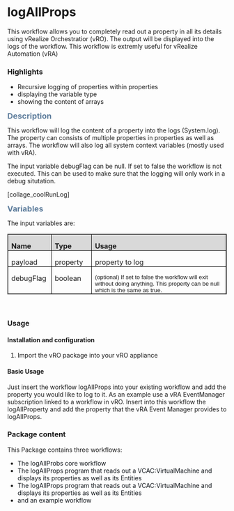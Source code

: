 <h1>logAllProps</h1>
This workflow allows you to completely read out a property in all its details using vRealize Orchestratior (vRO). The output will be displayed into the logs of the workflow. This workflow is extremly useful for vRealize Automation (vRA)<h3><span lang="EN-GB">Highlights</span></h3><ul><li>Recursive logging of properties within properties</li><li>displaying the variable type</li><li>showing the content of arrays</li></ul><p><span style="color: rgb(94, 125, 156); font-size: 18px; font-weight: bold; ">Description</span><br></p><p>This workflow will log the content of a property into the logs (System.log). The property can consists of multiple properties in properties as well as arrays. 
The workflow will also log all system context variables (mostly used with vRA).

The input variable debugFlag can be null. If set to false the workflow is not executed. This can be used to make sure that the logging will only work in a debug situtation. <br></p>[collage_coolRunLog]
















<p><span style="color: rgb(94, 125, 156); font-size: 18px; font-weight: bold; ">Variables</span><br></p><p>The input variables are:<br></p><table class="MsoTableGrid" border="1" cellspacing="0" cellpadding="0">
 <tbody><tr>
  <td width="104" valign="top" style="width: 77.75pt; border-top-color: windowtext; border-right-color: windowtext; border-bottom-color: windowtext; border-left-color: windowtext; border-top-width: 1pt; border-right-width: 1pt; border-bottom-width: 1pt; border-left-width: 1pt; background-color: rgb(217, 217, 217); padding-top: 0cm; padding-right: 5.4pt; padding-bottom: 0cm; padding-left: 5.4pt; ">
  <p class="MsoNormal" style="margin-bottom: 0.0001pt; "><b><span lang="EN-GB">Name</span></b></p>
  </td>
  <td width="85" valign="top" style="width: 64.1pt; border-top-color: windowtext; border-right-color: windowtext; border-bottom-color: windowtext; border-top-width: 1pt; border-right-width: 1pt; border-bottom-width: 1pt; border-left-style: none; background-color: rgb(217, 217, 217); padding-top: 0cm; padding-right: 5.4pt; padding-bottom: 0cm; padding-left: 5.4pt; ">
  <p class="MsoNormal" style="margin-bottom: 0.0001pt; "><b><span lang="EN-GB">Type</span></b></p>
  </td>
  <td width="415" valign="top" style="width: 311.25pt; border-top-color: windowtext; border-right-color: windowtext; border-bottom-color: windowtext; border-top-width: 1pt; border-right-width: 1pt; border-bottom-width: 1pt; border-left-style: none; background-color: rgb(217, 217, 217); padding-top: 0cm; padding-right: 5.4pt; padding-bottom: 0cm; padding-left: 5.4pt; ">
  <p class="MsoNormal" style="margin-bottom: 0.0001pt; "><b><span lang="EN-GB">Usage</span></b></p>
  </td>
 </tr>
 <tr>
  <td width="104" valign="top" style="width: 77.75pt; border-right-color: windowtext; border-bottom-color: windowtext; border-left-color: windowtext; border-right-width: 1pt; border-bottom-width: 1pt; border-left-width: 1pt; border-top-style: none; padding-top: 0cm; padding-right: 5.4pt; padding-bottom: 0cm; padding-left: 5.4pt; ">
  <p class="MsoNormal" style="margin-bottom: 0.0001pt; "><span lang="EN-GB">payload</span></p>
  </td>
  <td width="85" valign="top" style="width: 64.1pt; border-top-style: none; border-left-style: none; border-bottom-color: windowtext; border-bottom-width: 1pt; border-right-color: windowtext; border-right-width: 1pt; padding-top: 0cm; padding-right: 5.4pt; padding-bottom: 0cm; padding-left: 5.4pt; ">
  <p class="MsoNormal" style="margin-bottom: 0.0001pt; "><span lang="EN-GB">property</span></p>
  </td>
  <td width="415" valign="top" style="width: 311.25pt; border-top-style: none; border-left-style: none; border-bottom-color: windowtext; border-bottom-width: 1pt; border-right-color: windowtext; border-right-width: 1pt; padding-top: 0cm; padding-right: 5.4pt; padding-bottom: 0cm; padding-left: 5.4pt; ">
  <p class="MsoNormal" style="margin-bottom: 0.0001pt; "><span lang="EN-GB">property to log</span></p>
  </td>
 </tr>
 <tr>
  <td width="104" valign="top" style="width: 77.75pt; border-right-color: windowtext; border-bottom-color: windowtext; border-left-color: windowtext; border-right-width: 1pt; border-bottom-width: 1pt; border-left-width: 1pt; border-top-style: none; padding-top: 0cm; padding-right: 5.4pt; padding-bottom: 0cm; padding-left: 5.4pt; ">
  <p class="MsoNormal" style="margin-bottom: 0.0001pt; "><span lang="EN-GB">debugFlag</span></p>
  </td>
  <td width="85" valign="top" style="width: 64.1pt; border-top-style: none; border-left-style: none; border-bottom-color: windowtext; border-bottom-width: 1pt; border-right-color: windowtext; border-right-width: 1pt; padding-top: 0cm; padding-right: 5.4pt; padding-bottom: 0cm; padding-left: 5.4pt; ">
  <p class="MsoNormal" style="margin-bottom: 0.0001pt; "><span lang="EN-GB">boolean</span></p>
  </td>
  <td width="415" valign="top" style="width: 311.25pt; border-top-style: none; border-left-style: none; border-bottom-color: windowtext; border-bottom-width: 1pt; border-right-color: windowtext; border-right-width: 1pt; padding-top: 0cm; padding-right: 5.4pt; padding-bottom: 0cm; padding-left: 5.4pt; ">
  <p class="MsoNormal" style="margin-bottom: 0.0001pt; "><span lang="EN-GB" style="font-size: 10pt; font-family: Arial, sans-serif; ">(optional) If set to false the
  workflow will exit without doing anything. This property can be null which is
  the same as true.&nbsp;</span></p>
  </td>
 </tr>
</tbody></table><p><br></p><h3>Usage</h3><h4>Installation and configuration</h4><ol><li>Import the vRO package into your vRO appliance</li></ol><h4>Basic Usage</h4><p>Just insert the workflow logAllProps into your existing workflow and add the property you would like to log to it. As an example use a vRA EventManager subscription linked to a workflow in vRO. Insert into this workflow the logAllProperty and add the property that the vRA Event Manager provides to logAllProps. &nbsp; &nbsp;<br></p><h3>Package content</h3><p class="MsoNormal"><span lang="EN-GB">This Package contains three workflows:</span></p><ul><li><span style="color: rgb(15, 20, 25); text-indent: -24px; ">The logAllProbs core workflow</span><br></li><li><span style="color: rgb(15, 20, 25); text-indent: -24px; ">The logAllProps program that reads out a VCAC:VirtualMachine and displays its properties as well as its Entities</span><br></li><li><span style="text-indent: -24px; color: rgb(15, 20, 25); ">The logAllProps program that reads out a VCAC:VirtualMachine and displays its properties as well as its Entities</span><br></li><li><span style="color: rgb(15, 20, 25); text-indent: -24px; ">and an example workflow</span></li></ul>

